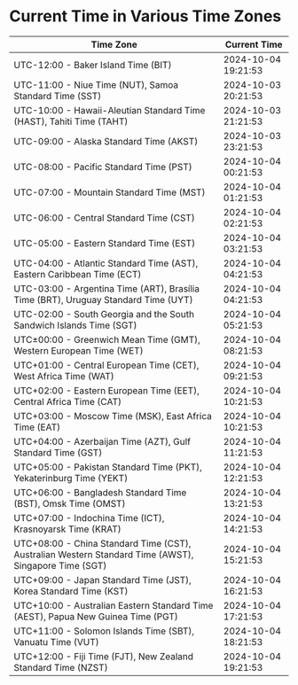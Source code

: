 # Current Time in Various Time Zones

| Time Zone | Current Time |
|-----------|--------------|
| UTC-12:00 - Baker Island Time (BIT) | 2024-10-04 19:21:53 |
| UTC-11:00 - Niue Time (NUT), Samoa Standard Time (SST) | 2024-10-03 20:21:53 |
| UTC-10:00 - Hawaii-Aleutian Standard Time (HAST), Tahiti Time (TAHT) | 2024-10-03 21:21:53 |
| UTC-09:00 - Alaska Standard Time (AKST) | 2024-10-03 23:21:53 |
| UTC-08:00 - Pacific Standard Time (PST) | 2024-10-04 00:21:53 |
| UTC-07:00 - Mountain Standard Time (MST) | 2024-10-04 01:21:53 |
| UTC-06:00 - Central Standard Time (CST) | 2024-10-04 02:21:53 |
| UTC-05:00 - Eastern Standard Time (EST) | 2024-10-04 03:21:53 |
| UTC-04:00 - Atlantic Standard Time (AST), Eastern Caribbean Time (ECT) | 2024-10-04 04:21:53 |
| UTC-03:00 - Argentina Time (ART), Brasília Time (BRT), Uruguay Standard Time (UYT) | 2024-10-04 04:21:53 |
| UTC-02:00 - South Georgia and the South Sandwich Islands Time (SGT) | 2024-10-04 05:21:53 |
| UTC±00:00 - Greenwich Mean Time (GMT), Western European Time (WET) | 2024-10-04 08:21:53 |
| UTC+01:00 - Central European Time (CET), West Africa Time (WAT) | 2024-10-04 09:21:53 |
| UTC+02:00 - Eastern European Time (EET), Central Africa Time (CAT) | 2024-10-04 10:21:53 |
| UTC+03:00 - Moscow Time (MSK), East Africa Time (EAT) | 2024-10-04 10:21:53 |
| UTC+04:00 - Azerbaijan Time (AZT), Gulf Standard Time (GST) | 2024-10-04 11:21:53 |
| UTC+05:00 - Pakistan Standard Time (PKT), Yekaterinburg Time (YEKT) | 2024-10-04 12:21:53 |
| UTC+06:00 - Bangladesh Standard Time (BST), Omsk Time (OMST) | 2024-10-04 13:21:53 |
| UTC+07:00 - Indochina Time (ICT), Krasnoyarsk Time (KRAT) | 2024-10-04 14:21:53 |
| UTC+08:00 - China Standard Time (CST), Australian Western Standard Time (AWST), Singapore Time (SGT) | 2024-10-04 15:21:53 |
| UTC+09:00 - Japan Standard Time (JST), Korea Standard Time (KST) | 2024-10-04 16:21:53 |
| UTC+10:00 - Australian Eastern Standard Time (AEST), Papua New Guinea Time (PGT) | 2024-10-04 17:21:53 |
| UTC+11:00 - Solomon Islands Time (SBT), Vanuatu Time (VUT) | 2024-10-04 18:21:53 |
| UTC+12:00 - Fiji Time (FJT), New Zealand Standard Time (NZST) | 2024-10-04 19:21:53 |
